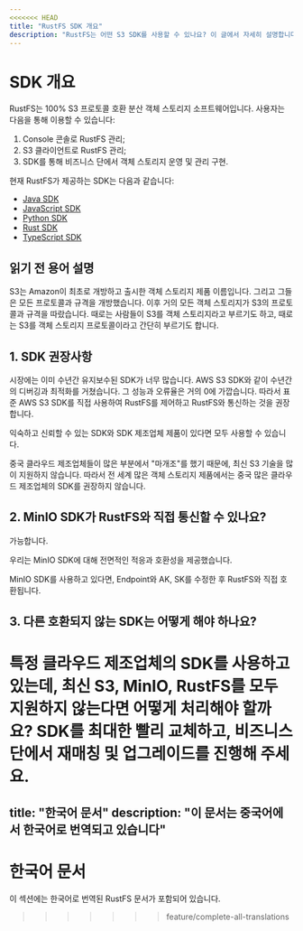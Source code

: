 ```yaml
---
<<<<<<< HEAD
title: "RustFS SDK 개요"
description: "RustFS는 어떤 S3 SDK를 사용할 수 있나요? 이 글에서 자세히 설명합니다."
---
```


# SDK 개요

RustFS는 100% S3 프로토콜 호환 분산 객체 스토리지 소프트웨어입니다. 사용자는 다음을 통해 이용할 수 있습니다:

1. Console 콘솔로 RustFS 관리;
2. S3 클라이언트로 RustFS 관리;
3. SDK를 통해 비즈니스 단에서 객체 스토리지 운영 및 관리 구현.

현재 RustFS가 제공하는 SDK는 다음과 같습니다:

- [Java SDK](./java.md)
- [JavaScript SDK](./javascript.md)
- [Python SDK](./python.md)
- [Rust SDK](./rust.md)
- [TypeScript SDK](./typescript.md)

## 읽기 전 용어 설명

S3는 Amazon이 최초로 개방하고 출시한 객체 스토리지 제품 이름입니다. 그리고 그들은 모든 프로토콜과 규격을 개방했습니다. 이후 거의 모든 객체 스토리지가 S3의 프로토콜과 규격을 따랐습니다. 때로는 사람들이 S3를 객체 스토리지라고 부르기도 하고, 때로는 S3를 객체 스토리지 프로토콜이라고 간단히 부르기도 합니다.

## 1. SDK 권장사항

시장에는 이미 수년간 유지보수된 SDK가 너무 많습니다. AWS S3 SDK와 같이 수년간의 디버깅과 최적화를 거쳤습니다. 그 성능과 오류율은 거의 0에 가깝습니다. 따라서 표준 AWS S3 SDK를 직접 사용하여 RustFS를 제어하고 RustFS와 통신하는 것을 권장합니다.

익숙하고 신뢰할 수 있는 SDK와 SDK 제조업체 제품이 있다면 모두 사용할 수 있습니다.

중국 클라우드 제조업체들이 많은 부분에서 "마개조"를 했기 때문에, 최신 S3 기술을 많이 지원하지 않습니다. 따라서 전 세계 많은 객체 스토리지 제품에서는 중국 많은 클라우드 제조업체의 SDK를 권장하지 않습니다.

## 2. MinIO SDK가 RustFS와 직접 통신할 수 있나요?

가능합니다.

우리는 MinIO SDK에 대해 전면적인 적응과 호환성을 제공했습니다.

MinIO SDK를 사용하고 있다면, Endpoint와 AK, SK를 수정한 후 RustFS와 직접 호환됩니다.

## 3. 다른 호환되지 않는 SDK는 어떻게 해야 하나요?

특정 클라우드 제조업체의 SDK를 사용하고 있는데, 최신 S3, MinIO, RustFS를 모두 지원하지 않는다면 어떻게 처리해야 할까요?
SDK를 최대한 빨리 교체하고, 비즈니스 단에서 재매칭 및 업그레이드를 진행해 주세요.
=======
title: "한국어 문서"
description: "이 문서는 중국어에서 한국어로 번역되고 있습니다"
---

# 한국어 문서

이 섹션에는 한국어로 번역된 RustFS 문서가 포함되어 있습니다.

>>>>>>> feature/complete-all-translations
